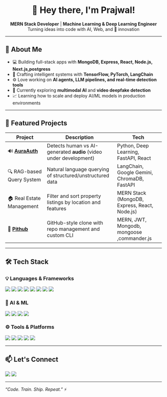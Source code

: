<h1 align="center">👋 Hey there, I'm Prajwal!</h1>

<p align="center">
  <b>MERN Stack Developer</b> | <b>Machine Learning & Deep Learning Engineer</b><br>
  Turning ideas into code with AI, Web, and 🚀 innovation
</p>

---

## 🚀 About Me

- 💻 Building full-stack apps with **MongoDB, Express, React, Node.js, Next.js,postgress**
- 🧠 Crafting intelligent systems with **TensorFlow, PyTorch, LangChain**
- ⚙️ Love working on **AI agents, LLM pipelines, and real-time detection tools**
- 🌱 Currently exploring **multimodal AI** and **video deepfake detection**
- 📈 Learning how to scale and deploy AI/ML models in production environments

---

## 🧠 Featured Projects

| Project | Description | Tech |
|--------|-------------|------|
| 🔊 [**AuraAuth**](https://github.com/OP-Prajwal/AuraAuth) | Detects human vs AI-generated **audio** (video under development) | Python, Deep Learning, FastAPI, React |
| 🔍 RAG-based Query System | Natural language querying of structured/unstructured data | LangChain, Google Gemini, ChromaDB, FastAPI |
| 🏠 Real Estate Management | Filter and sort property listings by location and features | MERN Stack (MongoDB, Express, React, Node.js) |
| 🔧 [**Pithub**](https://github.com/OP-Prajwal/Pithub) | GitHub-style clone with repo management and custom CLI | MERN, JWT, Mongodb, mongoose ,commander.js|

---

## 🛠️ Tech Stack

### 💡 Languages & Frameworks

<p align="left">
  <img src="https://img.shields.io/badge/JavaScript-F7DF1E?style=flat&logo=javascript&logoColor=black"/>
  <img src="https://img.shields.io/badge/TypeScript-3178C6?style=flat&logo=typescript&logoColor=white"/>
  <img src="https://img.shields.io/badge/Python-3776AB?style=flat&logo=python&logoColor=white"/>
  <img src="https://img.shields.io/badge/React-61DAFB?style=flat&logo=react&logoColor=black"/>
  <img src="https://img.shields.io/badge/Next.js-000000?style=flat&logo=next.js&logoColor=white"/>
  <img src="https://img.shields.io/badge/Node.js-339933?style=flat&logo=node.js&logoColor=white"/>
  <img src="https://img.shields.io/badge/Express.js-000000?style=flat&logo=express&logoColor=white"/>
  <img src="https://img.shields.io/badge/FastAPI-009688?style=flat&logo=fastapi&logoColor=white"/>
</p>

### 🧠 AI & ML

<p align="left">
  <img src="https://img.shields.io/badge/TensorFlow-FF6F00?style=flat&logo=tensorflow&logoColor=white"/>
  <img src="https://img.shields.io/badge/PyTorch-EE4C2C?style=flat&logo=pytorch&logoColor=white"/>
  <img src="https://img.shields.io/badge/LangChain-2D3748?style=flat&logoColor=white"/>
  <img src="https://img.shields.io/badge/ChromaDB-FF4088?style=flat"/>
</p>

### ⚙️ Tools & Platforms

<p align="left">
  <img src="https://img.shields.io/badge/Docker-2496ED?style=flat&logo=docker&logoColor=white"/>
  <img src="https://img.shields.io/badge/PostgreSQL-4169E1?style=flat&logo=postgresql&logoColor=white"/>
  <img src="https://img.shields.io/badge/GitHub-181717?style=flat&logo=github&logoColor=white"/>
  <img src="https://img.shields.io/badge/Vercel-000000?style=flat&logo=vercel&logoColor=white"/>
  <img src="https://img.shields.io/badge/Render-46E3B7?style=flat&logoColor=black"/>
</p>

---

## 📫 Let's Connect

<p>
  <a href="https://www.linkedin.com/in/prajwal-gaonkar-a57586195"><img src="https://img.shields.io/badge/LinkedIn-blue?style=flat&logo=linkedin&logoColor=white"/></a>
  <a href="mailto:prajwalgaonkar24@gmail.com"><img src="https://img.shields.io/badge/Email-D14836?style=flat&logo=gmail&logoColor=white"/></a>
</p>

---

_“Code. Train. Ship. Repeat.”_ ⚡
